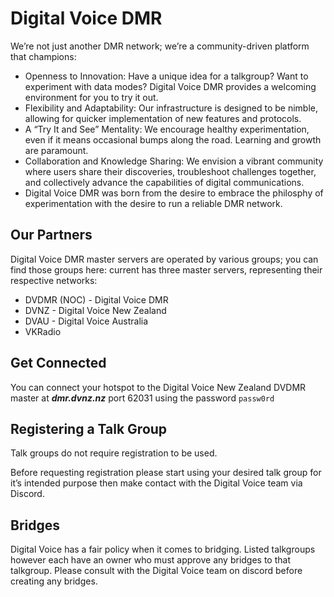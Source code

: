 # Digital Voice DMR

We’re not just another DMR network; we’re a community-driven platform that champions:

* Openness to Innovation: Have a unique idea for a talkgroup? Want to experiment with data modes? Digital Voice DMR provides a welcoming environment for you to try it out.
* Flexibility and Adaptability: Our infrastructure is designed to be nimble, allowing for quicker implementation of new features and protocols.
* A “Try It and See” Mentality: We encourage healthy experimentation, even if it means occasional bumps along the road. Learning and growth are paramount.
* Collaboration and Knowledge Sharing: We envision a vibrant community where users share their discoveries, troubleshoot challenges together, and collectively advance the capabilities of digital communications.
* Digital Voice DMR was born from the desire to embrace the philosphy of experimentation with the desire to run a reliable DMR network.

## Our Partners

Digital Voice DMR master servers are operated by various groups; you can find those groups here: current has three master servers, representing their respective networks:

* DVDMR (NOC) - Digital Voice DMR 
* DVNZ - Digital Voice New Zealand
* DVAU - Digital Voice Australia
* VKRadio


## Get Connected

You can connect your hotspot to the Digital Voice New Zealand DVDMR master at ***dmr.dvnz.nz*** port 62031 using the password `passw0rd`

## Registering a Talk Group

Talk groups do not require registration to be used.

Before requesting registration please start using your desired talk group for it’s intended purpose then make contact with the Digital Voice team via Discord.

## Bridges

Digital Voice has a fair policy when it comes to bridging.  Listed talkgroups however each have an owner who must approve any bridges to that talkgroup.  Please consult with the Digital Voice team on discord before creating any bridges.







